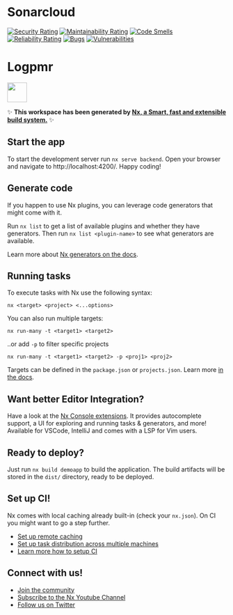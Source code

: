 # Sonarcloud

[![Security Rating](https://sonarcloud.io/api/project_badges/measure?project=Axel3583_LogPMR&metric=security_rating)](https://sonarcloud.io/summary/new_code?id=Axel3583_LogPMR)
[![Maintainability Rating](https://sonarcloud.io/api/project_badges/measure?project=Axel3583_LogPMR&metric=sqale_rating)](https://sonarcloud.io/summary/new_code?id=Axel3583_LogPMR)
[![Code Smells](https://sonarcloud.io/api/project_badges/measure?project=Axel3583_LogPMR&metric=code_smells)](https://sonarcloud.io/summary/new_code?id=Axel3583_LogPMR)
[![Reliability Rating](https://sonarcloud.io/api/project_badges/measure?project=Axel3583_LogPMR&metric=reliability_rating)](https://sonarcloud.io/summary/new_code?id=Axel3583_LogPMR)
[![Bugs](https://sonarcloud.io/api/project_badges/measure?project=Axel3583_LogPMR&metric=bugs)](https://sonarcloud.io/summary/new_code?id=Axel3583_todo-electron)
[![Vulnerabilities](https://sonarcloud.io/api/project_badges/measure?project=Axel3583_LogPMR&metric=vulnerabilities)](https://sonarcloud.io/summary/new_code?id=Axel3583_LogPMR)

# Logpmr

<a alt="Nx logo" href="https://nx.dev" target="_blank" rel="noreferrer"><img src="https://raw.githubusercontent.com/nrwl/nx/master/images/nx-logo.png" width="45"></a>

✨ **This workspace has been generated by [Nx, a Smart, fast and extensible build system.](https://nx.dev)** ✨


## Start the app

To start the development server run `nx serve backend`. Open your browser and navigate to http://localhost:4200/. Happy coding!


## Generate code

If you happen to use Nx plugins, you can leverage code generators that might come with it.

Run `nx list` to get a list of available plugins and whether they have generators. Then run `nx list <plugin-name>` to see what generators are available.

Learn more about [Nx generators on the docs](https://nx.dev/plugin-features/use-code-generators).

## Running tasks

To execute tasks with Nx use the following syntax:

```
nx <target> <project> <...options>
```

You can also run multiple targets:

```
nx run-many -t <target1> <target2>
```

..or add `-p` to filter specific projects

```
nx run-many -t <target1> <target2> -p <proj1> <proj2>
```

Targets can be defined in the `package.json` or `projects.json`. Learn more [in the docs](https://nx.dev/core-features/run-tasks).

## Want better Editor Integration?

Have a look at the [Nx Console extensions](https://nx.dev/nx-console). It provides autocomplete support, a UI for exploring and running tasks & generators, and more! Available for VSCode, IntelliJ and comes with a LSP for Vim users.

## Ready to deploy?

Just run `nx build demoapp` to build the application. The build artifacts will be stored in the `dist/` directory, ready to be deployed.

## Set up CI!

Nx comes with local caching already built-in (check your `nx.json`). On CI you might want to go a step further.

- [Set up remote caching](https://nx.dev/core-features/share-your-cache)
- [Set up task distribution across multiple machines](https://nx.dev/core-features/distribute-task-execution)
- [Learn more how to setup CI](https://nx.dev/recipes/ci)

## Connect with us!

- [Join the community](https://nx.dev/community)
- [Subscribe to the Nx Youtube Channel](https://www.youtube.com/@nxdevtools)
- [Follow us on Twitter](https://twitter.com/nxdevtools)
